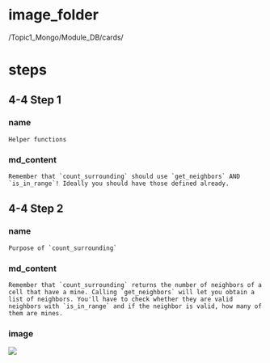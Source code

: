 # image_folder
/Topic1_Mongo/Module_DB/cards/

# steps
## 4-4 Step 1
### name
```
Helper functions
```
### md_content
```
Remember that `count_surrounding` should use `get_neighbors` AND `is_in_range`! Ideally you should have those defined already. 
```
## 4-4 Step 2
### name
```
Purpose of `count_surrounding`
```
### md_content
```
Remember that `count_surrounding` returns the number of neighbors of a cell that have a mine. Calling `get_neighbors` will let you obtain a list of neighbors. You'll have to check whether they are valid neighbors with `is_in_range` and if the neighbor is valid, how many of them are mines. 
```

### image
<img src="https://media.gettyimages.com/photos/side-view-of-man-using-recreational-metal-detector-at-horsey-beach-picture-id966240278?s=612x612">